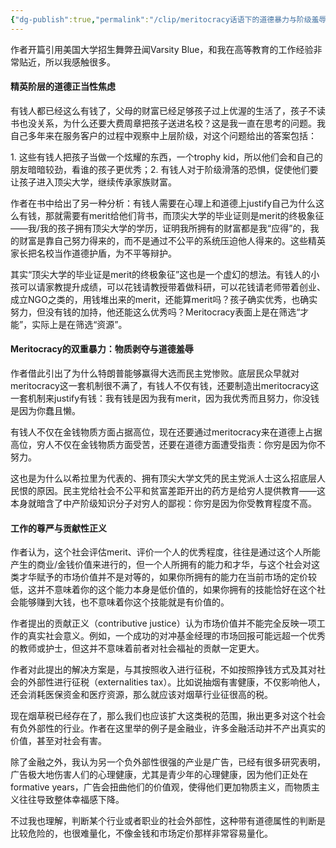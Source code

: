 ```yaml
---
{"dg-publish":true,"permalink":"/clip/meritocracy话语下的道德暴力与阶级羞辱/","title":"“你穷是因为你不够优秀”：meritocracy话语下的道德暴力与阶级羞辱","created":"2025-06-16T14:31:16.903+08:00"}
---
```


作者开篇引用美国大学招生舞弊丑闻Varsity Blue，和我在高等教育的工作经验非常贴近，所以我感触很多。

#### 精英阶层的道德正当性焦虑

有钱人都已经这么有钱了，父母的财富已经足够孩子过上优渥的生活了，孩子不读书也没关系，为什么还要大费周章把孩子送进名校？这是我一直在思考的问题。我自己多年来在服务客户的过程中观察中上层阶级，对这个问题给出的答案包括：

1\. 这些有钱人把孩子当做一个炫耀的东西，一个trophy kid，所以他们会和自己的朋友暗暗较劲，看谁的孩子更优秀；2. 有钱人对于阶级滑落的恐惧，促使他们要让孩子进入顶尖大学，继续传承家族财富。

作者在书中给出了另一种分析：有钱人需要在心理上和道德上justify自己为什么这么有钱，那就需要有merit给他们背书，而顶尖大学的毕业证则是merit的终极象征——我/我的孩子拥有顶尖大学的学历，证明我所拥有的财富都是我“应得”的，我的财富是靠自己努力得来的，而不是通过不公平的系统压迫他人得来的。这些精英家长把名校当作道德护盾，为不平等辩护。

其实“顶尖大学的毕业证是merit的终极象征”这也是一个虚幻的想法。有钱人的小孩可以请家教提升成绩，可以花钱请教授带着做科研，可以花钱请老师带着创业、成立NGO之类的，用钱堆出来的merit，还能算merit吗？孩子确实优秀，也确实努力，但没有钱的加持，他还能这么优秀吗？Meritocracy表面上是在筛选“才能”，实际上是在筛选“资源”。

#### Meritocracy的双重暴力：物质剥夺与道德羞辱

作者借此引出了为什么特朗普能够赢得大选而民主党惨败。底层民众早就对meritocracy这一套机制很不满了，有钱人不仅有钱，还要制造出meritocracy这一套机制来justify有钱：我有钱是因为我有merit，因为我优秀而且努力，你没钱是因为你蠢且懒。

有钱人不仅在金钱物质方面占据高位，现在还要通过meritocracy来在道德上占据高位，穷人不仅在金钱物质方面受苦，还要在道德方面遭受指责：你穷是因为你不努力。

这也是为什么以希拉里为代表的、拥有顶尖大学文凭的民主党派人士这么招底层人民恨的原因。民主党给社会不公平和贫富差距开出的药方是给穷人提供教育——这本身就暗含了中产阶级知识分子对穷人的鄙视：你穷是因为你受教育程度不高。

#### 工作的尊严与贡献性正义

作者认为，这个社会评估merit、评价一个人的优秀程度，往往是通过这个人所能产生的商业/金钱价值来进行的，但一个人所拥有的能力和才华，与这个社会对这类才华赋予的市场价值并不是对等的，如果你所拥有的能力在当前市场的定价较低，这并不意味着你的这个能力本身是低价值的，如果你拥有的技能恰好在这个社会能够赚到大钱，也不意味着你这个技能就是有价值的。

作者提出的贡献正义（contributive justice）认为市场价值并不能完全反映一项工作的真实社会意义。例如，一个成功的对冲基金经理的市场回报可能远超一个优秀的教师或护士，但这并不意味着前者对社会福祉的贡献一定更大。

作者对此提出的解决方案是，与其按照收入进行征税，不如按照挣钱方式及其对社会的外部性进行征税（externalities tax）。比如说抽烟有害健康，不仅影响他人，还会消耗医保资金和医疗资源，那么就应该对烟草行业征很高的税。

现在烟草税已经存在了，那么我们也应该扩大这类税的范围，揪出更多对这个社会有负外部性的行业。作者在这里举的例子是金融业，许多金融活动并不产出真实的价值，甚至对社会有害。

除了金融之外，我认为另一个负外部性很强的产业是广告，已经有很多研究表明，广告极大地伤害人们的心理健康，尤其是青少年的心理健康，因为他们正处在formative years，广告会扭曲他们的价值观，使得他们更加物质主义，而物质主义往往导致整体幸福感下降。

不过我也理解，判断某个行业或者职业的社会外部性，这种带有道德属性的判断是比较危险的，也很难量化，不像金钱和市场定价那样非常容易量化。
